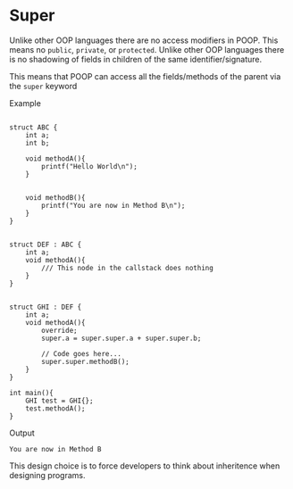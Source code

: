 # Super

Unlike other OOP languages there are no access modifiers in POOP. This means no ```public```, ```private```, or ```protected```.
Unlike other OOP languages there is no shadowing of fields in children of the same identifier/signature.

This means that POOP can access all the fields/methods of the parent via the ```super``` keyword


Example
```

struct ABC { 
    int a;
    int b;

    void methodA(){
        printf("Hello World\n");
    }


    void methodB(){
        printf("You are now in Method B\n");
    }
}


struct DEF : ABC {
    int a;
    void methodA(){
        /// This node in the callstack does nothing
    }
}


struct GHI : DEF {
    int a;
    void methodA(){
        override;
        super.a = super.super.a + super.super.b;

        // Code goes here... 
        super.super.methodB();
    }
}

int main(){
    GHI test = GHI{};
    test.methodA();
}
```

Output
```
You are now in Method B
```

This design choice is to force developers to think about inheritence when designing programs.
